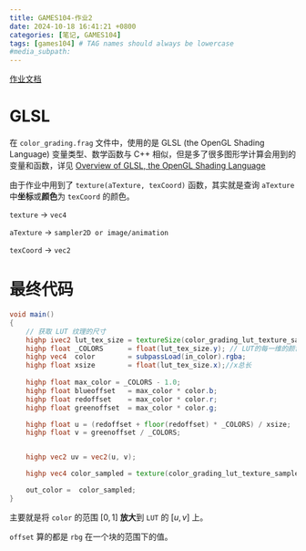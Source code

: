 ```yaml
---
title: GAMES104-作业2
date: 2024-10-18 16:41:21 +0800
categories: [笔记, GAMES104]
tags: [games104] # TAG names should always be lowercase
#media_subpath: 
---
```


[作业文档](https://cdn.boomingtech.com/games104_static/upload/PA02%EF%BC%9ARendering.pdf)

# GLSL

在 `color_grading.frag` 文件中，使用的是 GLSL (the OpenGL Shading Language) 变量类型、数学函数与 C++ 相似，但是多了很多图形学计算会用到的变量和函数，详见 [Overview of GLSL, the OpenGL Shading Language](https://www.youtube.com/watch?v=uOErsQljpHs&t=32s)

由于作业中用到了 `texture(aTexture, texCoord)` 函数，其实就是查询 `aTexture` 中**坐标**或**颜色**为 `texCoord` 的颜色。

`texture` -> `vec4`

`aTexture` -> `sampler2D or image/animation`

`texCoord` -> `vec2`

# 最终代码
```GLSL
void main()
{
    // 获取 LUT 纹理的尺寸
    highp ivec2 lut_tex_size = textureSize(color_grading_lut_texture_sampler, 0);
    highp float _COLORS      = float(lut_tex_size.y); // LUT的每一维的颜色数量
    highp vec4  color        = subpassLoad(in_color).rgba;
    highp float xsize        = float(lut_tex_size.x);//x总长
    
    highp float max_color = _COLORS - 1.0;
    highp float blueoffset   = max_color * color.b;
    highp float redoffset    = max_color * color.r;
    highp float greenoffset  = max_color * color.g;

    highp float u = (redoffset + floor(redoffset) * _COLORS) / xsize;
    highp float v = greenoffset / _COLORS;


    highp vec2 uv = vec2(u, v);

    highp vec4 color_sampled = texture(color_grading_lut_texture_sampler, uv);

    out_color =  color_sampled;
}

```
主要就是将 `color` 的范围 $[0, 1]$ **放大**到 `LUT` 的 $[u, v]$ 上。

`offset` 算的都是 `rbg` 在一个块的范围下的值。